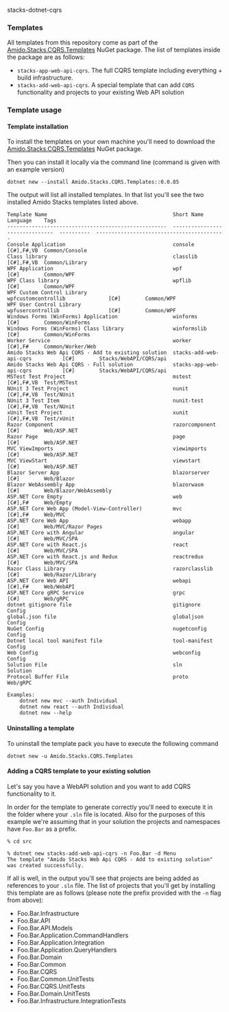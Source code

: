 stacks-dotnet-cqrs

### Templates

All templates from this repository come as part of the [Amido.Stacks.CQRS.Templates](https://www.nuget.org/packages/Amido.Stacks.CQRS.Templates/) NuGet package. The list of templates inside the package are as follows:

- `stacks-app-web-api-cqrs`. The full CQRS template including everything + build infrastructure.
- `stacks-add-web-api-cqrs`. A special template that can add `CQRS` functionality and projects to your existing Web API solution

### Template usage

#### Template installation

To install the templates on your own machine you'll need to download the [Amido.Stacks.CQRS.Templates](https://www.nuget.org/packages/Amido.Stacks.CQRS.Templates/) NuGet package.

Then you can install it locally via the command line (command is given with an example version)

```shell
dotnet new --install Amido.Stacks.CQRS.Templates::0.0.85
```

The output will list all installed templates. In that list you'll see the two installed Amido Stacks templates listed above.

```shell
Template Name                                         Short Name                       Language    Tags
----------------------------------------------------  -------------------------------  ----------  ------------------------------------------
Console Application                                   console                          [C#],F#,VB  Common/Console
Class library                                         classlib                         [C#],F#,VB  Common/Library
WPF Application                                       wpf                              [C#]        Common/WPF
WPF Class library                                     wpflib                           [C#]        Common/WPF
WPF Custom Control Library                            wpfcustomcontrollib              [C#]        Common/WPF
WPF User Control Library                              wpfusercontrollib                [C#]        Common/WPF
Windows Forms (WinForms) Application                  winforms                         [C#]        Common/WinForms
Windows Forms (WinForms) Class library                winformslib                      [C#]        Common/WinForms
Worker Service                                        worker                           [C#],F#     Common/Worker/Web
Amido Stacks Web Api CQRS - Add to existing solution  stacks-add-web-api-cqrs          [C#]        Stacks/WebAPI/CQRS/api
Amido Stacks Web Api CQRS - Full solution             stacks-app-web-api-cqrs          [C#]        Stacks/WebAPI/CQRS/api
MSTest Test Project                                   mstest                           [C#],F#,VB  Test/MSTest
NUnit 3 Test Project                                  nunit                            [C#],F#,VB  Test/NUnit
NUnit 3 Test Item                                     nunit-test                       [C#],F#,VB  Test/NUnit
xUnit Test Project                                    xunit                            [C#],F#,VB  Test/xUnit
Razor Component                                       razorcomponent                   [C#]        Web/ASP.NET
Razor Page                                            page                             [C#]        Web/ASP.NET
MVC ViewImports                                       viewimports                      [C#]        Web/ASP.NET
MVC ViewStart                                         viewstart                        [C#]        Web/ASP.NET
Blazor Server App                                     blazorserver                     [C#]        Web/Blazor
Blazor WebAssembly App                                blazorwasm                       [C#]        Web/Blazor/WebAssembly
ASP.NET Core Empty                                    web                              [C#],F#     Web/Empty
ASP.NET Core Web App (Model-View-Controller)          mvc                              [C#],F#     Web/MVC
ASP.NET Core Web App                                  webapp                           [C#]        Web/MVC/Razor Pages
ASP.NET Core with Angular                             angular                          [C#]        Web/MVC/SPA
ASP.NET Core with React.js                            react                            [C#]        Web/MVC/SPA
ASP.NET Core with React.js and Redux                  reactredux                       [C#]        Web/MVC/SPA
Razor Class Library                                   razorclasslib                    [C#]        Web/Razor/Library
ASP.NET Core Web API                                  webapi                           [C#],F#     Web/WebAPI
ASP.NET Core gRPC Service                             grpc                             [C#]        Web/gRPC
dotnet gitignore file                                 gitignore                                    Config
global.json file                                      globaljson                                   Config
NuGet Config                                          nugetconfig                                  Config
Dotnet local tool manifest file                       tool-manifest                                Config
Web Config                                            webconfig                                    Config
Solution File                                         sln                                          Solution
Protocol Buffer File                                  proto                                        Web/gRPC

Examples:
    dotnet new mvc --auth Individual
    dotnet new react --auth Individual
    dotnet new --help
```

#### Uninstalling a template

To uninstall the template pack you have to execute the following command

```shell
dotnet new -u Amido.Stacks.CQRS.Templates
```

#### Adding a CQRS template to your existing solution

Let's say you have a WebAPI solution and you want to add CQRS functionality to it.

In order for the template to generate correctly you'll need to execute it in the folder where your `.sln` file is located. Also for the purposes of this example we're assuming that in your solution the projects and namespaces have `Foo.Bar` as a prefix.

```shell
% cd src

% dotnet new stacks-add-web-api-cqrs -n Foo.Bar -d Menu
The template "Amido Stacks Web Api CQRS - Add to existing solution" was created successfully.
```

If all is well, in the output you'll see that projects are being added as references to your `.sln` file. The list of projects that you'll get by installing this template are as follows (please note the prefix provided with the `-n` flag from above):

- Foo.Bar.Infrastructure
- Foo.Bar.API
- Foo.Bar.API.Models
- Foo.Bar.Application.CommandHandlers
- Foo.Bar.Application.Integration
- Foo.Bar.Application.QueryHandlers
- Foo.Bar.Domain
- Foo.Bar.Common
- Foo.Bar.CQRS
- Foo.Bar.Common.UnitTests
- Foo.Bar.CQRS.UnitTests
- Foo.Bar.Domain.UnitTests
- Foo.Bar.Infrastructure.IntegrationTests
